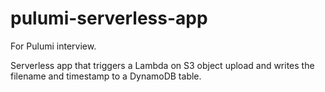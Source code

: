 # pulumi-serverless-app

For Pulumi interview.

Serverless app that triggers a Lambda on S3 object upload and writes the filename and timestamp to a DynamoDB table.
